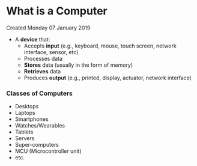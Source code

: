 # What is a Computer
Created Monday 07 January 2019


* A **device** that:
	* Accepts **input** (e.g., keyboard, mouse, touch screen, network interface, sensor, etc)
	* Processes data
	* **Stores** data (usually in the form of memory)
	* **Retrieves** data 
	* Produces **output** (e.g., printed, display, actuator, network interface)


### Classes of Computers

* Desktops
* Laptops
* Smartphones
* Watches/Wearables
* Tablets
* Servers
* Super-computers
* MCU (Microcontroller unit)
* etc.


